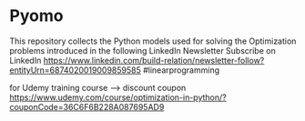 # Pyomo
This repository collects the Python models used for solving the Optimization problems introduced in the following LinkedIn Newsletter 
Subscribe on LinkedIn https://www.linkedin.com/build-relation/newsletter-follow?entityUrn=6874020019009859585 
#linearprogramming

for Udemy training course --> discount coupon https://www.udemy.com/course/optimization-in-python/?couponCode=36C6F6B228A087695AD9
